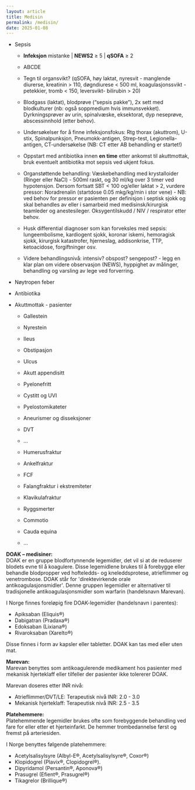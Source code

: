 ```yaml
---
layout: article
title: Medisin
permalink: /medisin/
date: 2025-01-08
---
```


* Sepsis  
  * **Infeksjon** mistanke | **NEWS2** ≥ 5 | **qSOFA** ≥ 2  
  * ABCDE  
  * Tegn til organsvikt? (qSOFA, høy laktat, nyresvit \- manglende diurerse, kreatinin \> 110, døgndiurese \< 500 ml, koagulasjonssvikt \- petekkier, tromb \< 150, leversvikt- bilirubin \> 20\)  
  * Blodgass (laktat), blodprøve (“sepsis pakke”), 2x sett med blodkulturer (nb: også soppmedium hvis immunsvekket). Dyrkningsprøver av urin, spinalvæske, eksektorat, dyp neseprøve, abscessinnhold (etter behov).  
  * Undersøkelser for å finne infeksjonsfokus: Rtg thorax (akuttrom), U-stix, Spinalpunksjon, Pneumokk-antigen, Strep-test, Legionella-antigen, CT-undersøkelse (NB: CT etter AB behandling er startet\!)  
      
  * Oppstart med antibiotika innen **en time** etter ankomst til akuttmottak, bruk eventuelt antibiotika mot sepsis ved ukjent fokus.  
  * Organstøttende behandling: Væskebehandling med krystalloider (Ringer eller NaCl) \- 500ml raskt, og 30 ml/kg over 3 timer ved hypotensjon. Dersom fortsatt SBT \< 100 og/eller laktat \> 2, vurdere pressor: Noradrenalin (startdose 0.05 mkg/kg/min i stor vene) \- NB: ved behov for pressor er pasienten per definisjon i septisk sjokk og skal behandles av eller i samarbeid med medisinsk/kirurgisk teamleder og anestesileger. Oksygentilskudd / NIV / respirator etter behov.  
      
  * Husk differential diagnoser som kan forveksles med sepsis: lungeembolisme, kardiogent sjokk, koronar iskemi, hemoragisk sjokk, kirurgisk katastrofer, hjerneslag, addisonkrise, TTP, ketoacidose, forgiftninger osv.  
  * Videre behandlingsnivå: intensiv? obspost? sengepost? \- legg en klar plan om videre observasjon (NEWS), hyppighet av målinger, behandling og varsling av lege ved forverring.

* Nøytropen feber  
* Antibiotika

* Akuttmottak \- pasienter  
  * Gallestein  
  * Nyrestein  
  * Ileus  
  * Obstipasjon  
  * Ulcus  
  * Akutt appendisitt  
  * Pyelonefritt  
  * Cystitt og UVI  
  * Pyelostomikateter  
  * Aneurismer og disseksjoner  
  * DVT  
  * …

  * Humerusfraktur  
  * Ankelfraktur  
  * FCF  
  * Falangfraktur i ekstremiteter  
  * Klavikulafraktur  
  * Ryggsmerter  
  * Commotio  
  * Cauda equina  
  * … 

**DOAK – medisiner:**  
DOAK er en gruppe blodfortynnende legemidler, det vil si at de reduserer blodets evne til å koagulere. Disse legemidlene brukes til å forebygge eller behandle blodpropper ved hofteledds- og kneleddsprotese, atrieflimmer og venetrombose. DOAK står for 'direktevirkende orale antikoagulasjonsmidler'. Denne gruppen legemidler er alternativer til tradisjonelle antikoagulasjonsmidler som warfarin (handelsnavn Marevan).

I Norge finnes foreløpig fire DOAK-legemidler (handelsnavn i parentes):

* Apiksaban (Eliquis®)  
* Dabigatran (Pradaxa®)  
* Edoksaban (Lixiana®)  
* Rivaroksaban (Xarelto®)

Disse finnes i form av kapsler eller tabletter. DOAK kan tas med eller uten mat.

**Marevan:**  
Marevan benyttes som antikoagulerende medikament hos pasienter med mekanisk hjerteklaff eller tilfeller der pasienter ikke tolererer DOAK.

Marevan doseres etter INR nivå:

* Atrieflimmer/DVT/LE: Terapeutisk nivå INR: 2.0 \- 3.0  
* Mekanisk hjerteklaff: Terapeutisk nivå INR: 2.5 \- 3.5

**Platehemmere:**  
Platehemmende legemidler brukes ofte som forebyggende behandling ved fare for eller etter et hjerteinfarkt. De hemmer trombedannelse først og fremst på arteriesiden.

I Norge benyttes følgende platehemmere:

* Acetylsalisylsyre (Albyl-E®, Acetylsalisylsyre®, Coxor®)  
* Klopidogrel (Plavix®, Clopidogrel®).  
* Dipyridamol (Persantin®, Aponova®)  
* Prasugrel (Efient®, Prasugrel®)  
* Tikagrelor (Brillique®)

